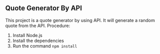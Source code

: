 ## Quote Generator By API
This project is a quote generator by using API.
It will generate a random quote from the API.
Procedure:

1. Install Node.js
2. Install the dependencies
3. Run the command
``
npm install
``